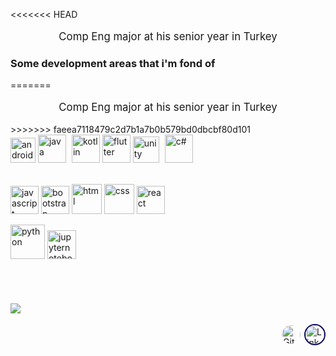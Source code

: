<<<<<<< HEAD
<p style="text-align: center; font-size: 1.2em"> Comp Eng major at his senior year in Turkey </p>

### Some development areas that i'm fond of
=======
<p style="text-align: center; font-size: 1.2em"> Comp Eng major at his senior year in Turkey</p>
>>>>>>> faeea7118479c2d7b1a7b0b579bd0dbcbf80d101

  <br>
  <img src="https://upload.wikimedia.org/wikipedia/commons/9/92/Android_Studio_Trademark.svg" alt="android studio" height="40px"/> <img  src="https://raw.githubusercontent.com/rahul-jha98/github_readme_icons/main/language_and_tools/square/java/java.svg" alt="java" height="45px"/> <img src="https://raw.githubusercontent.com/rahul-jha98/github_readme_icons/main/language_and_tools/square/kotlin/kotlin.svg" alt="kotlin" style="margin-left:5px" height="45px"/> <img  src="https://raw.githubusercontent.com/rahul-jha98/github_readme_icons/main/language_and_tools/square/flutter/flutter.svg" alt="flutter" height="45px"/>   <img src="https://upload.wikimedia.org/wikipedia/commons/1/19/Unity_Technologies_logo.svg" alt="unity" height="42px"/> <img style="margin-left:5px" src="https://raw.githubusercontent.com/rahul-jha98/README_icons/38730c17186b005ac1045f566706367f4de74595/language_and_tools/square/c%23/c%23.svg" alt="c#" height="45px"/>

  <br>
  <br>
  
  <img src="https://raw.githubusercontent.com/rahul-jha98/github_readme_icons/main/language_and_tools/square/javascript/javascript.svg" alt="javascript" height="45px"/> <img src="https://raw.githubusercontent.com/rahul-jha98/github_readme_icons/main/language_and_tools/square/bootstrap/bootstrap.svg" alt="bootstrap" height="45px"/>  <img src="https://raw.githubusercontent.com/rahul-jha98/github_readme_icons/main/language_and_tools/square/html/html.svg" alt="html" height="48px"/> <img src="https://raw.githubusercontent.com/rahul-jha98/github_readme_icons/main/language_and_tools/square/css/css.svg" alt="css" height="48px"/> <img src="https://raw.githubusercontent.com/rahul-jha98/github_readme_icons/main/language_and_tools/square/react/react.svg" alt="react" height="45px"/> 

  <img src="https://raw.githubusercontent.com/rahul-jha98/github_readme_icons/main/language_and_tools/square/python/python.svg" alt="python" height="55px"/>
  <img src="https://upload.wikimedia.org/wikipedia/commons/3/38/Jupyter_logo.svg" alt="jupyternotebook" height="46px"/>

<br>
<br>
<br>
<br>
<br>

<div>
<div style="display:flex; overflow:hidden;">
<div class="col" style="flex:1; display:flex; overflow: hidden"><img src="https://github-readme-stats.vercel.app/api?username=CengizhanParlak&count_private=true&show_icons=true?&theme=dark"/></div>
<!-- <div class="col" style="margin-left: 1em; flex:1; display:flex; overflow: hidden;"><img src="https://github-readme-stats.vercel.app/api/top-langs/?username=CengizhanParlak&layout=compact&theme=dark"/> -->
</div>
</div>


<!-- <img src="https://github-readme-stats.vercel.app/api/wakatime?username=khanj&theme=dark" alt="coding activity this week" style="max-width:100%;"> -->

<br>

<div style="float:right">
    <a href="https://github.com/CengizhanParlak" target="_blank"><img alt="GitHub" style="border: solid white 2.40px; border-radius: 25px; height: 30px" src="https://img.shields.io/badge/github-%2312100E.svg?style=for-the-badge&logo=Github&logoColor=white"/></a> 
    <a href="https://www.linkedin.com/in/cengizhanparlak" target="_blank"><img alt="LinkedIn" style="border: solid #0e0e59 2.4px; border-radius: 25px; height: 30px;" src="https://img.shields.io/badge/cengizhanparlak-%230077B5.svg?style=for-the-badge&logo=linkedin&logoColor=white/"></a>
</div>
